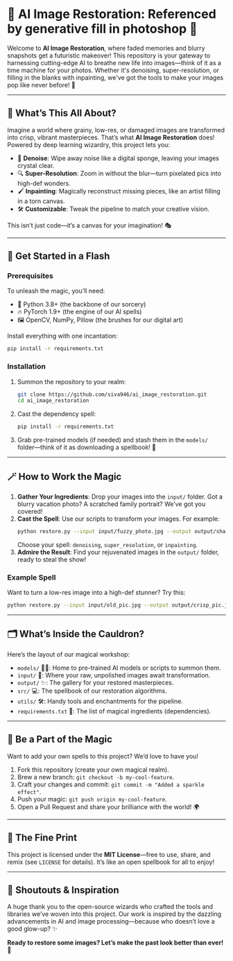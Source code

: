# 🌟 AI Image Restoration: Referenced by generative fill in photoshop 🌟

Welcome to **AI Image Restoration**, where faded memories and blurry snapshots get a futuristic makeover! This repository is your gateway to harnessing cutting-edge AI to breathe new life into images—think of it as a time machine for your photos. Whether it's denoising, super-resolution, or filling in the blanks with inpainting, we've got the tools to make your images pop like never before! 🚀

---

## 🎨 What’s This All About?

Imagine a world where grainy, low-res, or damaged images are transformed into crisp, vibrant masterpieces. That’s what **AI Image Restoration** does! Powered by deep learning wizardry, this project lets you:
- 🧼 **Denoise**: Wipe away noise like a digital sponge, leaving your images crystal clear.
- 🔍 **Super-Resolution**: Zoom in without the blur—turn pixelated pics into high-def wonders.
- 🖌️ **Inpainting**: Magically reconstruct missing pieces, like an artist filling in a torn canvas.
- 🛠️ **Customizable**: Tweak the pipeline to match your creative vision.

This isn’t just code—it’s a canvas for your imagination! 🎭

---

## 🚀 Get Started in a Flash

### Prerequisites
To unleash the magic, you’ll need:
- 🐍 Python 3.8+ (the backbone of our sorcery)
- 🔥 PyTorch 1.9+ (the engine of our AI spells)
- 🖼️ OpenCV, NumPy, Pillow (the brushes for our digital art)

Install everything with one incantation:
```bash
pip install -r requirements.txt
```

### Installation
1. Summon the repository to your realm:
   ```bash
   git clone https://github.com/siva946/ai_image_restoration.git
   cd ai_image_restoration
   ```
2. Cast the dependency spell:
   ```bash
   pip install -r requirements.txt
   ```
3. Grab pre-trained models (if needed) and stash them in the `models/` folder—think of it as downloading a spellbook! 📖

---

## 🪄 How to Work the Magic

1. **Gather Your Ingredients**: Drop your images into the `input/` folder. Got a blurry vacation photo? A scratched family portrait? We’ve got you covered!
2. **Cast the Spell**: Use our scripts to transform your images. For example:
   ```bash
   python restore.py --input input/fuzzy_photo.jpg --output output/sharp_masterpiece.jpg --model super_resolution
   ```
   Choose your spell: `denoising`, `super_resolution`, or `inpainting`.
3. **Admire the Result**: Find your rejuvenated images in the `output/` folder, ready to steal the show!

### Example Spell
Want to turn a low-res image into a high-def stunner? Try this:
```bash
python restore.py --input input/old_pic.jpg --output output/crisp_pic.jpg --model super_resolution
```

---

## 🗂️ What’s Inside the Cauldron?

Here’s the layout of our magical workshop:
- `models/` 🧙‍♂️: Home to pre-trained AI models or scripts to summon them.
- `input/` 📸: Where your raw, unpolished images await transformation.
- `output/` ✨: The gallery for your restored masterpieces.
- `src/` 💻: The spellbook of our restoration algorithms.
- `utils/` 🛠️: Handy tools and enchantments for the pipeline.
- `requirements.txt` 📜: The list of magical ingredients (dependencies).

---

## 🌈 Be a Part of the Magic

Want to add your own spells to this project? We’d love to have you!
1. Fork this repository (create your own magical realm).
2. Brew a new branch: `git checkout -b my-cool-feature`.
3. Craft your changes and commit: `git commit -m "Added a sparkle effect"`.
4. Push your magic: `git push origin my-cool-feature`.
5. Open a Pull Request and share your brilliance with the world! 🌍

---

## 📜 The Fine Print

This project is licensed under the **MIT License**—free to use, share, and remix (see `LICENSE` for details). It’s like an open spellbook for all to enjoy!

---

## 🎉 Shoutouts & Inspiration

A huge thank you to the open-source wizards who crafted the tools and libraries we’ve woven into this project. Our work is inspired by the dazzling advancements in AI and image processing—because who doesn’t love a good glow-up? ✨

**Ready to restore some images? Let’s make the past look better than ever!** 🚀
